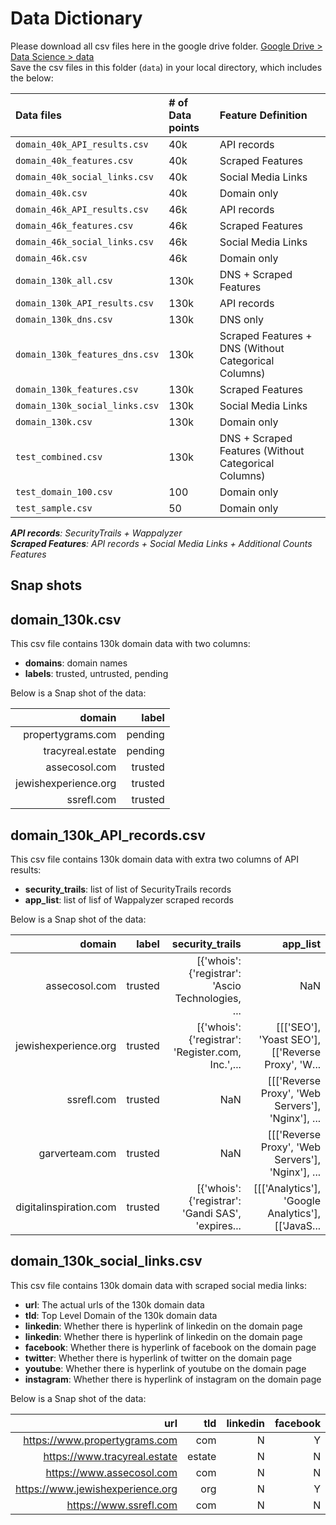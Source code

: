 # Data Dictionary

Please download all csv files here in the google drive folder. [Google Drive > Data Science > data](https://drive.google.com/drive/folders/1cEiKNfFSNhfcsXVjBqI-RywphjTMxKsE?usp=sharing)<br/>
Save the csv files in this folder (`data`) in your local directory, which includes the below:

| __Data files__   |  __# of Data points__ | __Feature Definition__ |
|:------|:------|:------|
| `domain_40k_API_results.csv` | 40k | API records |
| `domain_40k_features.csv`| 40k | Scraped Features |
| `domain_40k_social_links.csv` | 40k | Social Media Links |
| `domain_40k.csv` | 40k | Domain only |
| `domain_46k_API_results.csv` | 46k | API records |
| `domain_46k_features.csv` | 46k | Scraped Features |
| `domain_46k_social_links.csv` | 46k | Social Media Links |
| `domain_46k.csv` | 46k | Domain only |
| `domain_130k_all.csv` | 130k | DNS + Scraped Features |
| `domain_130k_API_results.csv` | 130k | API records |
| `domain_130k_dns.csv` | 130k | DNS only |
| `domain_130k_features_dns.csv` | 130k | Scraped Features + DNS (Without Categorical Columns) |
| `domain_130k_features.csv` | 130k | Scraped Features |
| `domain_130k_social_links.csv` | 130k | Social Media Links |
| `domain_130k.csv` | 130k | Domain only |
| `test_combined.csv` | 130k | DNS + Scraped Features (Without Categorical Columns)|
| `test_domain_100.csv` | 100 | Domain only |
| `test_sample.csv` | 50 | Domain only |

*__API records__: SecurityTrails + Wappalyzer*<br/>
*__Scraped Features__: API records + Social Media Links + Additional Counts Features*  

## Snap shots

## domain_130k.csv

This csv file contains 130k domain data with two columns:

* __domains__: domain names
* __labels__: trusted, untrusted, pending

Below is a Snap shot of the data:

| __domain__   |  __label__ |
|------:|------:|
| propertygrams.com |  pending |
| tracyreal.estate	 | pending |
| assecosol.com | trusted |
| jewishexperience.org  | trusted |
| ssrefl.com  | trusted |

## domain_130k_API_records.csv

This csv file contains 130k domain data with extra two columns of API results:

* __security_trails__: list of list of SecurityTrails records
* __app_list__: list of lisf of Wappalyzer scraped records

Below is a Snap shot of the data:

| __domain__   |  __label__ | __security_trails__ | __app_list__ |
|------:|------:|------:|------:|
| assecosol.com | trusted | \[{'whois': {'registrar': 'Ascio Technologies, ... | NaN |
| jewishexperience.org | trusted | \[{'whois': {'registrar': 'Register.com, Inc.',... | \[\[\['SEO'], 'Yoast SEO'], \[\['Reverse Proxy', 'W... |
| ssrefl.com | trusted | NaN | \[\[\['Reverse Proxy', 'Web Servers'], 'Nginx'], ... |
| garverteam.com | trusted | NaN | \[\[\['Reverse Proxy', 'Web Servers'], 'Nginx'], ... |
| digitalinspiration.com | trusted | \[{'whois': {'registrar': 'Gandi SAS', 'expires...	| \[\[\['Analytics'], 'Google Analytics'], \[\['JavaS...|

## domain_130k_social_links.csv

This csv file contains 130k domain data with scraped social media links:

* __url__: The actual urls of the 130k domain data
* __tld__: Top Level Domain of the 130k domain data
* __linkedin__: Whether there is hyperlink of linkedin on the domain page
* __linkedin__: Whether there is hyperlink of linkedin on the domain page
* __facebook__: Whether there is hyperlink of facebook on the domain page
* __twitter__: Whether there is hyperlink of twitter on the domain page
* __youtube__: Whether there is hyperlink of youtube on the domain page
* __instagram__: Whether there is hyperlink of instagram on the domain page

Below is a Snap shot of the data:

| __url__   |  __tld__ | __linkedin__ | __facebook__ | __twitter__ | __youtube__ | __instagram__ |
|------:|------:|------:|------:|------:|------:|------:|
| https://www.propertygrams.com | com | N | Y | Y | N | N |
| https://www.tracyreal.estate | estate | N | N | N | N | N |
| https://www.assecosol.com | com | N | N | N | N | N |
| https://www.jewishexperience.org | org | N | Y | Y | Y | Y |
| https://www.ssrefl.com | com | N | N | N | N | N |
